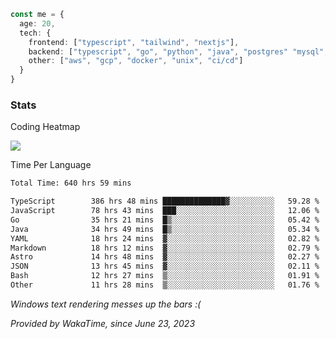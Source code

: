 ```ts
const me = {
  age: 20,
  tech: {
    frontend: ["typescript", "tailwind", "nextjs"],
    backend: ["typescript", "go", "python", "java", "postgres" "mysql", "redis"],
    other: ["aws", "gcp", "docker", "unix", "ci/cd"]
  }
}
```
### Stats

Coding Heatmap
 
<img src="https://wakatime.com/share/@dickey/75a000eb-7254-4d1a-890a-ae386a589cf1.svg"></img>
 
Time Per Language

<!--START_SECTION:waka-->

```txt
Total Time: 640 hrs 59 mins

TypeScript        386 hrs 48 mins ██████████████▓░░░░░░░░░░   59.28 %
JavaScript        78 hrs 43 mins  ███░░░░░░░░░░░░░░░░░░░░░░   12.06 %
Go                35 hrs 21 mins  █▒░░░░░░░░░░░░░░░░░░░░░░░   05.42 %
Java              34 hrs 49 mins  █▒░░░░░░░░░░░░░░░░░░░░░░░   05.34 %
YAML              18 hrs 24 mins  ▓░░░░░░░░░░░░░░░░░░░░░░░░   02.82 %
Markdown          18 hrs 12 mins  ▓░░░░░░░░░░░░░░░░░░░░░░░░   02.79 %
Astro             14 hrs 48 mins  ▓░░░░░░░░░░░░░░░░░░░░░░░░   02.27 %
JSON              13 hrs 45 mins  ▓░░░░░░░░░░░░░░░░░░░░░░░░   02.11 %
Bash              12 hrs 27 mins  ▒░░░░░░░░░░░░░░░░░░░░░░░░   01.91 %
Other             11 hrs 28 mins  ▒░░░░░░░░░░░░░░░░░░░░░░░░   01.76 %
```

<!--END_SECTION:waka-->

*Windows text rendering messes up the bars :(*

*Provided by WakaTime, since June 23, 2023*

